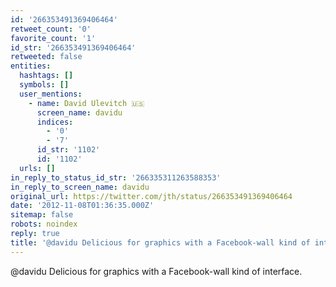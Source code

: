 ```yaml
---
id: '266353491369406464'
retweet_count: '0'
favorite_count: '1'
id_str: '266353491369406464'
retweeted: false
entities:
  hashtags: []
  symbols: []
  user_mentions:
    - name: David Ulevitch 🇺🇸
      screen_name: davidu
      indices:
        - '0'
        - '7'
      id_str: '1102'
      id: '1102'
  urls: []
in_reply_to_status_id_str: '266335311263588353'
in_reply_to_screen_name: davidu
original_url: https://twitter.com/jth/status/266353491369406464
date: '2012-11-08T01:36:35.000Z'
sitemap: false
robots: noindex
reply: true
title: '@davidu Delicious for graphics with a Facebook-wall kind of interface.'
---
```


@davidu Delicious for graphics with a Facebook-wall kind of interface.